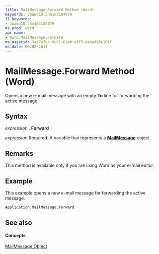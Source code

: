 ```yaml
---
title: MailMessage.Forward Method (Word)
keywords: vbawd10.chm163184979
f1_keywords:
- vbawd10.chm163184979
ms.prod: word
api_name:
- Word.MailMessage.Forward
ms.assetid: 3ae7a3bc-9cc1-82eb-eff5-ea4a99fe181f
ms.date: 06/08/2017
---
```



# MailMessage.Forward Method (Word)

Opens a new e-mail message with an empty  **To** line for forwarding the active message.


## Syntax

 _expression_ . **Forward**

 _expression_ Required. A variable that represents a **[MailMessage](mailmessage-object-word.md)** object.


## Remarks

This method is available only if you are using Word as your e-mail editor.


## Example

This example opens a new e-mail message for forwarding the active message.


```vb
Application.MailMessage.Forward
```


## See also


#### Concepts


[MailMessage Object](mailmessage-object-word.md)

